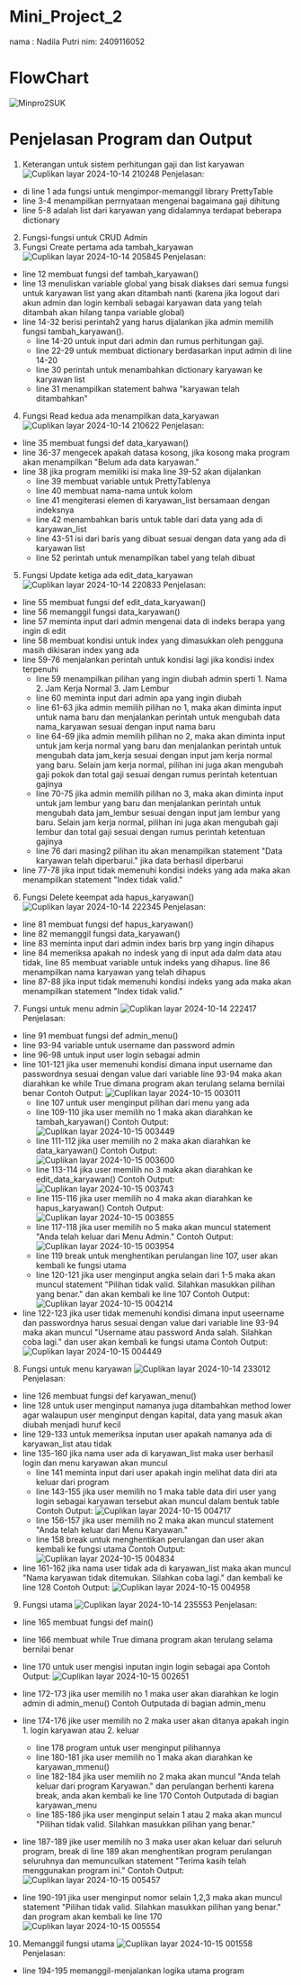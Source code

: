 # Mini_Project_2
nama : Nadila Putri nim: 2409116052

# FlowChart
![Minpro2SUK](https://github.com/user-attachments/assets/fa102296-f51f-46f6-a56f-89b9cb860a8f)

# Penjelasan Program dan Output

1. Keterangan untuk sistem perhitungan gaji dan list karyawan
   ![Cuplikan layar 2024-10-14 210248](https://github.com/user-attachments/assets/84c9e492-4cfb-41f0-9e58-fe7989aeb0ca)
Penjelasan: 
- di line 1 ada fungsi untuk mengimpor-memanggil library PrettyTable
- line 3-4 menampilkan perrnyataan mengenai bagaimana gaji dihitung
- line 5-8 adalah list dari karyawan yang didalamnya terdapat beberapa dictionary
2. Fungsi-fungsi untuk CRUD Admin
3. Fungsi Create pertama ada tambah_karyawan
   ![Cuplikan layar 2024-10-14 205845](https://github.com/user-attachments/assets/7b8418ba-faad-4d78-a5c8-ebbe41efbcf6)
Penjelasan: 
- line 12 membuat fungsi def tambah_karyawan()
- line 13 menuliskan variable global yang bisak diakses dari semua fungsi untuk karyawan list yang akan ditambah nanti (karena jika logout dari akun admin dan login kembali sebagai karyawan data yang telah ditambah akan hilang tanpa variable global)
- line 14-32 berisi perintah2 yang harus dijalankan jika admin memilih fungsi tambah_karyawan().
    - line 14-20 untuk input dari admin dan rumus perhitungan gaji.
    - line 22-29 untuk membuat dictionary berdasarkan input admin di line 14-20
    - line 30 perintah untuk menambahkan dictionary karyawan ke karyawan list
    - line 31 menampilkan statement bahwa "karyawan telah ditambahkan"
4. Fungsi Read kedua ada menampilkan data_karyawan
   ![Cuplikan layar 2024-10-14 210622](https://github.com/user-attachments/assets/7a9067f3-b33a-41ac-ade9-fbc6a72e14e6)
Penjelasan: 
- line 35 membuat fungsi def data_karyawan()
- line 36-37 mengecek apakah datasa kosong, jika kosong maka program akan menampilkan "Belum ada data karyawan."
- line 38 jika program memiliki isi maka line 39-52 akan dijalankan
  - line 39 membuat variable untuk PrettyTablenya
  - line 40 membuat nama-nama untuk kolom
  - line 41 mengiterasi elemen di karyawan_list bersamaan dengan indeksnya
  - line 42 menambahkan baris untuk table dari data yang ada di karyawan_list
  - line 43-51 isi dari baris yang dibuat sesuai dengan data yang ada di karyawan list
  - line 52 perintah untuk menampilkan tabel yang telah dibuat
5. Fungsi Update ketiga ada edit_data_karyawan
   ![Cuplikan layar 2024-10-14 220833](https://github.com/user-attachments/assets/e7f25d9a-cf38-4f74-829d-65d1e04815af)
Penjelasan: 
- line 55 membuat fungsi def edit_data_karyawan()
- line 56 memanggil fungsi data_karyawan()
- line 57 meminta input dari admin mengenai data di indeks berapa yang ingin di edit
- line 58 membuat kondisi untuk index yang dimasukkan oleh pengguna masih dikisaran index yang ada
- line 59-76 menjalankan perintah untuk kondisi lagi jika kondisi index terpenuhi
  - line 59 menampilkan pilihan yang ingin diubah admin sperti 1. Nama 2. Jam Kerja Normal 3. Jam Lembur
  - line 60 meminta input dari admin apa yang ingin diubah
  - line 61-63 jika admin memilih pilihan no 1, maka akan diminta input untuk nama baru dan menjalankan perintah untuk mengubah data nama_karyawan sesuai dengan input nama baru
  - line 64-69 jika admin memilih pilihan no 2, maka akan diminta input untuk jam kerja normal yang baru dan menjalankan perintah untuk mengubah data jam_kerja sesuai dengan input jam kerja normal yang baru. Selain jam kerja normal, pilihan ini juga akan mengubah gaji pokok dan total gaji sesuai dengan rumus perintah ketentuan gajinya
  - line 70-75 jika admin memilih pilihan no 3, maka akan diminta input untuk jam lembur yang baru dan menjalankan perintah untuk mengubah data jam_lembur sesuai dengan input jam lembur yang baru. Selain jam kerja normal, pilihan ini juga akan mengubah gaji lembur dan total gaji sesuai dengan rumus perintah ketentuan gajinya
  - line 76 dari masing2 pilihan itu akan menampilkan statement "Data karyawan telah diperbarui." jika data berhasil diperbarui
- line 77-78 jika input tidak memenuhi kondisi indeks yang ada maka akan menampilkan statement "Index tidak valid."

6. Fungsi Delete keempat ada hapus_karyawan()
   ![Cuplikan layar 2024-10-14 222345](https://github.com/user-attachments/assets/bdb71624-ff64-4b8b-8bba-b04c10e827ba)
Penjelasan: 
- line 81 membuat fungsi def hapus_karyawan()
- line 82 memanggil fungsi data_karyawan()
- line 83 meminta input dari admin index baris brp yang ingin dihapus
- line 84 memeriksa apakah no indesk yang di input ada dalm data atau tidak, line 85 membuat variable untuk indeks yang dihapus. line 86 menampilkan nama karyawan yang telah dihapus
- line 87-88 jika input tidak memenuhi kondisi indeks yang ada maka akan menampilkan statement "Index tidak valid."
7. Fungsi untuk menu admin
   ![Cuplikan layar 2024-10-14 222417](https://github.com/user-attachments/assets/ec801259-1a2b-49b5-a032-663de135b102)
Penjelasan: 
- line 91 membuat fungsi def admin_menu()
- line 93-94 variable untuk username dan password admin
- line 96-98 untuk input user login sebagai admin
- line 101-121 jika user memenuhi kondisi dimana input username dan passwordnya sesuai dengan value dari variable line 93-94 maka akan diarahkan ke while True dimana program akan terulang selama bernilai benar
Contoh Output:
![Cuplikan layar 2024-10-15 003011](https://github.com/user-attachments/assets/15e573db-e049-40b4-8f86-f7c944b185c8)
  - line 107 untuk user menginput pilihan dari menu yang ada
  - line 109-110 jika user memilih no 1 maka akan diarahkan ke tambah_karyawan()
Contoh Output:
![Cuplikan layar 2024-10-15 003449](https://github.com/user-attachments/assets/d6bbe50e-f926-4599-8c10-bfd50938801b)
  - line 111-112 jika user memilih no 2 maka akan diarahkan ke data_karyawan()
Contoh Output:
![Cuplikan layar 2024-10-15 003600](https://github.com/user-attachments/assets/849abe5a-bcd8-4c1f-a4a3-9335774ae6e3)
  - line 113-114 jika user memilih no 3 maka akan diarahkan ke edit_data_karyawan()
Contoh Output:
![Cuplikan layar 2024-10-15 003743](https://github.com/user-attachments/assets/01bca62f-2aac-49be-ae3a-baa123a093e6)
  - line 115-116 jika user memilih no 4 maka akan diarahkan ke hapus_karyawan()
Contoh Output:
![Cuplikan layar 2024-10-15 003855](https://github.com/user-attachments/assets/2a142abe-3dac-4208-8586-b513f0e82c13)
  - line 117-118 jika user memilih no 5 maka akan muncul statement "Anda telah keluar dari Menu Admin."
Contoh Output:
![Cuplikan layar 2024-10-15 003954](https://github.com/user-attachments/assets/933df00d-0c1e-4752-aa5e-8ec5225b2e14)
  - line 119 break untuk menghentikan perulangan line 107, user akan kembali ke fungsi utama
  - line 120-121 jika user menginput angka selain dari 1-5 maka akan muncul statement "Pilihan tidak valid. Silahkan masukkan pilihan yang benar." dan akan kembali ke line 107
    Contoh Output:
![Cuplikan layar 2024-10-15 004214](https://github.com/user-attachments/assets/f7bb259b-7f77-497c-b7a1-d66e1492a3c3)
- line 122-123 jika user tidak memenuhi kondisi dimana input useername dan passwordnya harus sesuai dengan value dari variable line 93-94 maka akan muncul "Username atau password Anda salah. Silahkan coba lagi." dan user akan kembali ke fungsi utama
Contoh Output:
![Cuplikan layar 2024-10-15 004449](https://github.com/user-attachments/assets/c5bbe899-3a2a-476f-92fe-8abfc890667b)


8. Fungsi untuk menu karyawan
  ![Cuplikan layar 2024-10-14 233012](https://github.com/user-attachments/assets/c321aa56-157d-417d-a9ce-0ab68a4d86ae)
Penjelasan: 
- line 126 membuat fungsi def karyawan_menu()
- line 128 untuk user menginput namanya juga ditambahkan method lower agar walaupun user menginput dengan kapital, data yang masuk akan diubah menjadi huruf kecil
- line 129-133 untuk memeriksa inputan user apakah namanya ada di karyawan_list atau tidak
- line 135-160 jika nama user ada di karyawan_list maka user berhasil login dan menu karyawan akan muncul
  - line 141 meminta input dari user apakah ingin melihat data diri ata keluar dari program
  - line 143-155 jika user memilih no 1 maka table data diri user yang login sebagai karyawan tersebut akan muncul dalam bentuk table
  Contoh Output:
  ![Cuplikan layar 2024-10-15 004717](https://github.com/user-attachments/assets/24c48c8a-74f7-43fc-a0d4-1027c97bb285)
  - line 156-157 jika user memilih no 2 maka akan muncul statement "Anda telah keluar dari Menu Karyawan."
  - line 158 break untuk menghentikan perulangan dan user akan kembali ke fungsi utama
  Contoh Output:
  ![Cuplikan layar 2024-10-15 004834](https://github.com/user-attachments/assets/1cce5dd9-58f6-4702-896c-ff26e0057a92)
- line 161-162 jika nama user tidak ada di karyawan_list maka akan muncul "Nama karyawan tidak ditemukan. Silahkan coba lagi." dan kembali ke line 128
Contoh Output:
![Cuplikan layar 2024-10-15 004958](https://github.com/user-attachments/assets/d947f9f6-f784-4c52-be29-b77f887ba351)

 9. Fungsi utama
    ![Cuplikan layar 2024-10-14 235553](https://github.com/user-attachments/assets/82ec6ea8-56ea-4821-83eb-1dc4a63eccc0)
Penjelasan: 
- line 165 membuat fungsi def main()
- line 166 membuat while True dimana program akan terulang selama bernilai benar
- line 170 untuk user mengisi inputan ingin login sebagai apa
Contoh Output:
![Cuplikan layar 2024-10-15 002651](https://github.com/user-attachments/assets/33d9157f-663e-4952-95f4-5e2ccecc0d5b)
- line 172-173 jika user memilih no 1 maka user akan diarahkan ke login admin di admin_menu()
Contoh Outputada di bagian admin_menu
- line 174-176 jike user memilih no 2 maka user akan ditanya apakah ingin 1. login karyawan atau 2. keluar
  - line 178 program untuk user menginput pilihannya
  - line 180-181 jika user memilih no 1 maka akan diarahkan ke karyawan_mmenu()
  - line 182-184 jika user memilih no 2 maka akan muncul "Anda telah keluar dari program Karyawan." dan perulangan berhenti karena break, anda akan kembali ke line 170
  Contoh Outputada di bagian karyawan_menu
  - line 185-186 jika user menginput selain 1 atau 2 maka akan muncul "Pilihan tidak valid. Silahkan masukkan pilihan yang benar."
- line 187-189 jike user memilih no 3 maka user akan keluar dari seluruh program, break di line 189 akan menghentikan program perulangan seluruhnya dan memunculkan statement "Terima kasih telah menggunakan program ini."
Contoh Output:
![Cuplikan layar 2024-10-15 005457](https://github.com/user-attachments/assets/9e64e09d-ecd8-4cad-8c7e-f185876c45e7)

- line 190-191 jika user menginput nomor selain 1,2,3 maka akan muncul statement "Pilihan tidak valid. Silahkan masukkan pilihan yang benar." dan program akan kembali ke line 170
![Cuplikan layar 2024-10-15 005554](https://github.com/user-attachments/assets/52473dcb-2a68-4af9-87d7-f4aba58f54c8)

    
10. Memanggil fungsi utama
    ![Cuplikan layar 2024-10-15 001558](https://github.com/user-attachments/assets/590b3320-5061-4470-8702-2a1c8f5df499)
Penjelasan: 
- line 194-195 memanggil-menjalankan logika utama program
